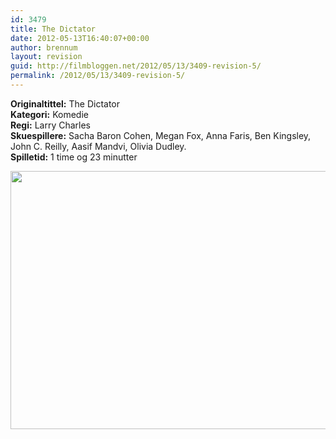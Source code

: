 ```yaml
---
id: 3479
title: The Dictator
date: 2012-05-13T16:40:07+00:00
author: brennum
layout: revision
guid: http://filmbloggen.net/2012/05/13/3409-revision-5/
permalink: /2012/05/13/3409-revision-5/
---
```

**Originaltittel:** The Dictator  
**Kategori:** Komedie  
**Regi:** Larry Charles  
**Skuespillere:** Sacha Baron Cohen, Megan Fox, Anna Faris, Ben Kingsley, John C. Reilly, Aasif Mandvi, Olivia Dudley.  
**Spilletid:** 1 time og 23 minutter

<a href="http://filmbloggen.net/?attachment_id=3475" rel="attachment wp-att-3475"><img class="alignnone size-large wp-image-3475" src="http://filmbloggen.net/wp-content/uploads//2012/05/The-Dictator_07-620x413.jpg" alt="" width="620" height="413" /></a>

&nbsp;